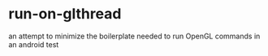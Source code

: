 # run-on-glthread
an attempt to minimize the boilerplate needed to run OpenGL commands in an android test
